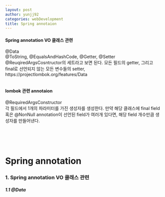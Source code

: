 ```yaml
---
layout: post
author: yunjj92
categories: webDevelopment
title: Spring annotaion
---
```

<article>
    <h4>
    Spring annotation VO 클래스 관련 
    </h4>
    <p>
    @Data<br>
    @ToString, @EqualsAndHashCode, @Getter, @Setter @ReuqiredArgsCosntructor의 세트라고 보면 된다. 
    모든 필드의 getter, 그리고 final로 선언되지 않는 모든 변수들의 setter, https://projectlombok.org/features/Data
    </p>
    <pre class="codeblock"></pre>
    <h4>
    lombok 관련 annotaion
    </h4>
    <p>
        @RequiredArgsConstructor<br>
    각 필드에서 1개의 파라미터를 가진 생성자를 생성한다. 만약 해당 클래스에 final field 혹은 @NonNull annotation이 선언된
    field가 여러개 있다면, 해당 field 개수만큼 생성자를 만들어낸다. 
    </p>
    <pre class="codeblock"></pre>
    <h4>
    </h4>
    <p>
        <br>
    </p>
    <pre class="codeblock"></pre>
</article>


# Spring annotation
### 1. Spring annotation VO 클래스 관련 
##### 1.1 @Data

